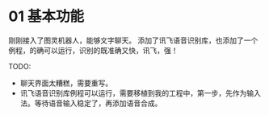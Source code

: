 
# 01 基本功能 #
刚刚接入了图灵机器人，能够文字聊天。
添加了讯飞语音识别库，也添加了一个例程，的确可以运行，识别的既准确又快，讯飞，强！

TODO:
- 聊天界面太糟糕，需要重写。
- 讯飞语音识别库例程可以运行，需要移植到我的工程中，第一步，先作为输入法。等待语音输入稳定了，再添加语音合成。
